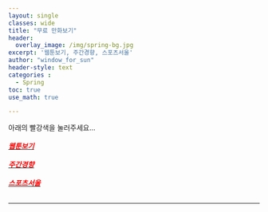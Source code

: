 ```yaml
--- 
layout: single
classes: wide
title: "무료 만화보기"
header:
  overlay_image: /img/spring-bg.jpg
excerpt: '웹툰보기, 주간경향, 스포츠서울'
author: "window_for_sun"
header-style: text
categories :
  - Spring
toc: true
use_math: true

---  
```


아래의 빨강색을 눌러주세요...<br> <br>
[<span style="color:red">***웹툰보기***</span>](https://newtoki123.com/webtoon?toon=%EC%9D%BC%EB%B0%98%EC%9B%B9%ED%88%B0)<br> <br>
[<span style="color:red">***주간경향***</span>](http://sports.khan.co.kr/comics/comics_genre.html)<br> <br>
[<span style="color:red">***스포츠서울***</span>](http://comic.sportsseoul.com/)<br> <br>

---
